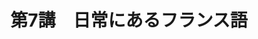 ---
publishDate: 2025-08-23
title: "第7講　日常にあるフランス語"
seriesId: "フランス語超入門"
description: 道端にはフランス語が溢れている
tags: [フランス語, 日常]
---